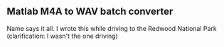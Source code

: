 ## Matlab M4A to WAV batch converter

Name says it all. I wrote this while driving to the Redwood National Park (clarification: I wasn't the one driving)
